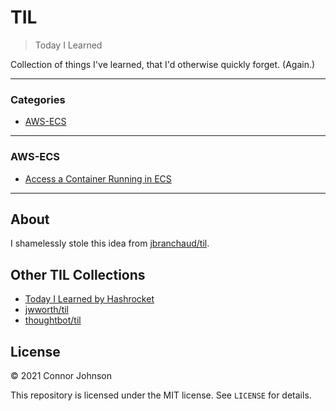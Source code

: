 # TIL

> Today I Learned

Collection of things I've learned, that I'd otherwise quickly forget. (Again.)

---

### Categories

* [AWS-ECS](#aws-ecs)

---

### AWS-ECS

- [Access a Container Running in ECS](aws-ecs/access-running-container.md)

---

## About

I shamelessly stole this idea from
[jbranchaud/til](https://github.com/jbranchaud/til).

## Other TIL Collections

* [Today I Learned by Hashrocket](https://til.hashrocket.com)
* [jwworth/til](https://github.com/jwworth/til)
* [thoughtbot/til](https://github.com/thoughtbot/til)

## License

&copy; 2021 Connor Johnson

This repository is licensed under the MIT license. See `LICENSE` for
details.